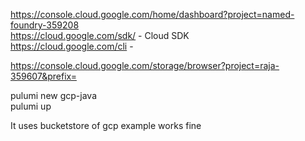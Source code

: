 https://console.cloud.google.com/home/dashboard?project=named-foundry-359208</br>
https://cloud.google.com/sdk/ - Cloud SDK</br>
https://cloud.google.com/cli - </br>

https://console.cloud.google.com/storage/browser?project=raja-359607&prefix=</br>

pulumi new gcp-java</br>
pulumi up</br>

It uses bucketstore of gcp
example works fine

